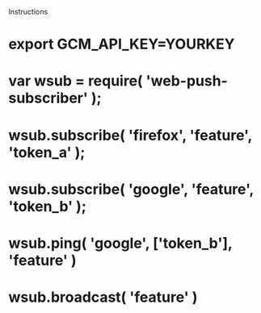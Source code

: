 Instructions
# export GCM_API_KEY=YOURKEY
# var wsub = require( 'web-push-subscriber' );
# wsub.subscribe( 'firefox', 'feature', 'token_a' );
# wsub.subscribe( 'google', 'feature', 'token_b' );
# wsub.ping( 'google', ['token_b'], 'feature' )
# wsub.broadcast( 'feature' )


